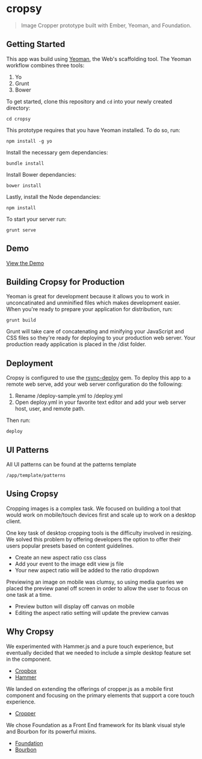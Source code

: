# cropsy

> Image Cropper prototype built with Ember, Yeoman, and Foundation.

## Getting Started

This app was build using [Yeoman](http://yeoman.io), the Web's scaffolding tool. The Yeoman workflow combines three tools:

1. Yo
2. Grunt
3. Bower

To get started, clone this repository and ````cd```` into your newly created directory:

```shell
cd cropsy
```

This prototype requires that you have Yeoman installed. To do so, run:

```shell
npm install -g yo
```

Install the necessary gem dependancies:

```shell
bundle install
```

Install Bower dependancies:

```shell
bower install
```

Lastly, install the Node dependancies:

```shell
npm install
```

To start your server run:

```shell
grunt serve
```

## Demo

[View the Demo](http://cropsy.mistermachineshop.com)


## Building Cropsy for Production

Yeoman is great for development because it allows you to work in unconcatinated and unminified files which makes development easier. When you're ready to prepare your application for distribution, run:

```shell
grunt build
```

Grunt will take care of concatenating and minifying your JavaScript and CSS files so they're ready for deploying to your production web server. Your production ready application is placed in the /dist folder.


## Deployment

Cropsy is configured to use the [rsync-deploy](https://github.com/rosszurowski/deploy) gem. To deploy this app to a remote web serve, add your web server configuration do the following:

1. Rename /deploy-sample.yml to /deploy.yml
2. Open deploy.yml in your favorite text editor and add your web server host, user, and remote path.

Then run:

```shell
deploy
```

## UI Patterns

All UI patterns can be found at the patterns template

```shell
/app/template/patterns
```

## Using Cropsy

Cropping images is a complex task. We focused on building a tool that would work on mobile/touch devices first and scale up to work on a desktop client.

One key task of desktop cropping tools is the difficulty involved in resizing. We solved this problem by offering developers the option to offer their users popular presets based on content guidelines.

* Create an new aspect ratio css class
* Add your event to the image edit view js file
* Your new aspect ratio will be added to the ratio dropdown

Previewing an image on mobile was clumsy, so using media queries we placed the preview panel off screen in order to allow the user to focus on one task at a time.

* Preview button will display off canvas on mobile
* Editing the aspect ratio setting will update the preview canvas

## Why Cropsy

We experimented with Hammer.js and a pure touch experience, but eventually decided that we needed to include a simple desktop feature set in the component.

* [Cropbox](https://github.com/acornejo/jquery-cropbox)
* [Hammer](http://hammerjs.github.io/)

We landed on extending the offerings of cropper.js as a mobile first component and focusing on the primary elements that support a core touch experience. 

* [Cropper](https://github.com/fengyuanchen/cropper)

We chose Foundation as a Front End framework for its blank visual style and Bourbon for its powerful mixins.

* [Foundation](http://foundation.zurb.com/docs/)
* [Bourbon](http://bourbon.io/)
